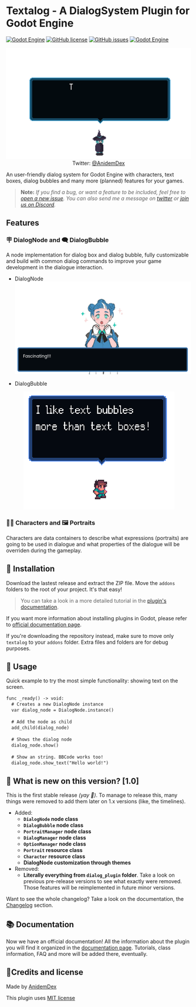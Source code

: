 # Textalog - A DialogSystem Plugin for Godot Engine
[![Godot Engine](https://img.shields.io/badge/Godot%20Engine-Plugin-blue?style=flat-square&logo=godot-engine&logoColor=white&logoWidth=20)]() [![GitHub license](https://img.shields.io/github/license/AnidemDex/Godot-DialogPlugin?style=flat-square)](https://github.com/AnidemDex/Godot-DialogPlugin/blob/main/LICENSE)
[![GitHub issues](https://img.shields.io/github/issues/AnidemDex/Godot-DialogPlugin?style=flat-square)](https://github.com/AnidemDex/Godot-DialogPlugin/issues)
[![Godot Engine](https://img.shields.io/badge/Version-1.0-Green?style=flat-square)](https://github.com/AnidemDex/Godot-DialogPlugin/releases/tag/v1.0)

<p align="center">
  <a href="https://twitter.com/anidemdex" target="_blank"><img src="https://raw.githubusercontent.com/AnidemDex/Godot-DialogPlugin/main/.images/banner_animation.gif"></a><br/>
  Twitter: <a href="https://twitter.com/anidemdex" target="_blank">@AnidemDex</a>
</p>

An user-friendly dialog system for Godot Engine with characters, text boxes, dialog bubbles and many more (planned) features for your games. 

> **Note:** _If you find a bug, or want a feature to be included, feel free to [open a new issue](https://github.com/AnidemDex/Godot-DialogPlugin/issues/new). You can also send me a message on [twitter](https://twitter.com/anidemdex) or [join us on Discord](https://discord.gg/83YgrKgSZX)._


## Features
### 🪧 DialogNode and 🗨️ DialogBubble
A node implementation for dialog box and dialog bubble, fully customizable and build with common dialog commands to improve your game development in the dialogue interaction.

- DialogNode
![DialogNode](./docs/.gitbook/assets/dialog_box_example_1.png)

- DialogBubble
<p align="center">
  <img src="./docs/.gitbook/assets/dialog_bubble_example_1.png">
</p>

### 🐱‍👤 Characters and 🖼️ Portraits
Characters are data containers to describe what expressions (portraits) are going to be used in dialogue and what properties of the dialogue will be overriden during the gameplay.

<!--TODO: Add an image here-->
## 🚩 Installation

Download the lastest release and extract the ZIP file. Move the `addons` folders to the root of your project. It's that easy!

> You can take a look in a more detailed tutorial in the [plugin's documentation](https://godotplugins.gitbook.io/textalog/getting-started/installation).

If you want more information about installing plugins in Godot, please refer to [official documentation page](https://docs.godotengine.org/en/stable/tutorials/plugins/editor/installing_plugins.html).

If you're downloading the repository instead, make sure to move only `textalog` to your `addons` folder. Extra files and folders are for debug purposes.

## 🧵 Usage
Quick example to try the most simple functionality: showing text on the screen.
```gdscript
func _ready() -> void:
  # Creates a new DialogNode instance
  var dialog_node = DialogNode.instance()

  # Add the node as child
  add_child(dialog_node)

  # Shows the dialog node
  dialog_node.show()

  # Show an string. BBCode works too!
  dialog_node.show_text("Hello world!")
```

## 🔎 What is new on this version? [1.0]

This is the first stable release _(yay 🥳)_. To manage to release this, many things were removed to add them later on 1.x versions (like, the timelines).

* Added:
  * **`DialogNode` node class**
  * **`DialogBubble` node class**
  * **`PortraitManager` node class**
  * **`DialogManager` node class**
  * **`OptionManager` node class**
  * **`Portrait` resource class**
  * **`Character` resource class**
  * **DialogNode customization through themes**
* Removed:
  * **Literally everything from `dialog_plugin` folder**. Take a look on previous pre-release versions to see what exactly were removed. Those features will be reimplemented in future minor versions.


Want to see the whole changelog? Take a look on the documentation, the [Changelog](https://anidemdex.gitbook.io/godot-dialog-plugin/changelog) section.

## 📚 Documentation

Now we have an official documentation! All the information about the plugin you will find it organized in the [documentation page](https://anidemdex.gitbook.io/godot-dialog-plugin/). Tutorials, class information, FAQ and more will be added there, eventually.

## 📝Credits and license
Made by [AnidemDex](https://github.com/anidemDex)

This plugin uses [MIT license](./LICENSE)

